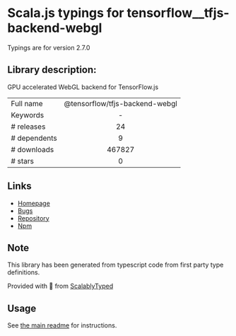 
# Scala.js typings for tensorflow__tfjs-backend-webgl

Typings are for version 2.7.0

## Library description:
GPU accelerated WebGL backend for TensorFlow.js

|                    |                 |
| ------------------ | :-------------: |
| Full name          | @tensorflow/tfjs-backend-webgl |
| Keywords           | - |
| # releases         | 24 |
| # dependents       | 9 |
| # downloads        | 467827 |
| # stars            | 0 |

## Links
- [Homepage](https://github.com/tensorflow/tfjs#readme)
- [Bugs](https://github.com/tensorflow/tfjs/issues)
- [Repository](https://github.com/tensorflow/tfjs)
- [Npm](https://www.npmjs.com/package/%40tensorflow%2Ftfjs-backend-webgl)
    


## Note
This library has been generated from typescript code from first party type definitions.

Provided with :purple_heart: from [ScalablyTyped](https://github.com/oyvindberg/ScalablyTyped)

## Usage
See [the main readme](../../readme.md) for instructions.


